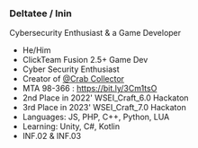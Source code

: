 ### **Deltatee / Inin**

Cybersecurity Enthusiast & a Game Developer

 - He/Him
 - ClickTeam Fusion 2.5+ Game Dev
 - Cyber Security Enthusiast
 - Creator of [@Crab Collector](https://play.google.com/store/apps/details?id=com.deltateedev.crabcollector)
 - MTA 98-366 : https://bit.ly/3Cm1tsO
 - 2nd Place in 2022' WSEI_Craft_6.0 Hackaton
 - 3rd Place in 2023' WSEI_Craft_7.0 Hackaton
 - Languages: JS, PHP, C++, Python, LUA
 - Learning: Unity, C#, Kotlin
 - INF.02 & INF.03 
